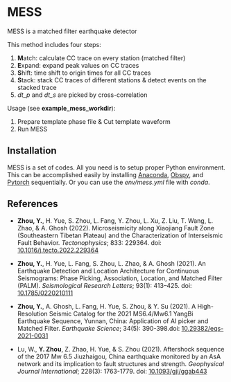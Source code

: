 # MESS
MESS is a matched filter earthquake detector  <br>
  
This method includes four steps:  
1. **M**atch: calculate CC trace on every station (matched filter)
2. **E**xpand: expand peak values on CC traces
3. **S**hift: time shift to origin times for all CC traces  
4. **S**tack: stack CC traces of different stations & detect events on the stacked trace  
5. *dt_p* and *dt_s* are picked by cross-correlation  

Usage (see __example_mess_workdir__): <br>
1. Prepare template phase file & Cut template waveform 
2. Run MESS 

## Installation <br>
MESS is a set of codes. All you need is to setup proper Python environment. This can be accomplished easily by installing [Anaconda](https://www.anaconda.com/products/individual#Downloads), [Obspy](https://github.com/obspy/obspy/wiki/Installation-via-Anaconda), and [Pytorch](https://pytorch.org/) sequentially. Or you can use the *env/mess.yml* file with *conda*. 

## References

- **Zhou, Y.**, H. Yue, S. Zhou, L. Fang, Y. Zhou, L. Xu, Z. Liu, T. Wang, L. Zhao, & A. Ghosh (2022). Microseismicity along Xiaojiang Fault Zone (Southeastern Tibetan Plateau) and the Characterization of Interseismic Fault Behavior. *Tectonophysics*; 833: 229364. doi: [10.1016/j.tecto.2022.229364](https://doi.org/10.1016/j.tecto.2022.229364)  

- **Zhou, Y.**, H. Yue, L. Fang, S. Zhou, L. Zhao, & A. Ghosh (2021). An Earthquake Detection and Location Architecture for Continuous Seismograms: Phase Picking, Association, Location, and Matched Filter (PALM). *Seismological Research Letters*; 93(1): 413–425. doi: [10.1785/0220210111](https://doi.org/10.1785/0220210111)  

- **Zhou, Y.**, A. Ghosh, L. Fang, H. Yue, S. Zhou, & Y. Su (2021). A High-Resolution Seismic Catalog for the 2021 MS6.4/Mw6.1 YangBi Earthquake Sequence, Yunnan, China: Application of AI picker and Matched Filter. *Earthquake Science*; 34(5): 390-398.doi: [10.29382/eqs-2021-0031](https://doi.org/10.29382/eqs-2021-0031)  

- Lu, W., **Y. Zhou**, Z. Zhao, H. Yue, & S. Zhou (2021). Aftershock sequence of the 2017 Mw 6.5 Jiuzhaigou, China earthquake monitored by an AsA network and its implication to fault structures and strength. *Geophysical Journal International*; 228(3): 1763-1779. doi: [10.1093/gji/ggab443](https://doi.org/10.1093/gji/ggab443)  

